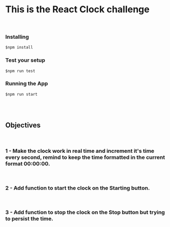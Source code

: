 # This is the React Clock challenge

<br />

### Installing
``` $npm install ```
<br />

### Test your setup
``` $npm run test ```
<br />

### Running the App
``` $npm run start ```

<br /><br />

## Objectives
<br />

### 1 - Make the clock work in real time and increment it's time every second, remind to keep the time formatted in the current format 00:00:00.

<br />

### 2 - Add function to start the clock on the Starting button.


<br />

### 3 - Add function to stop the clock on the Stop button but trying to persist the time.
